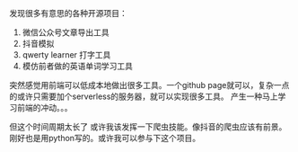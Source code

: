 发现很多有意思的各种开源项目：

1. 微信公众号文章导出工具
2. 抖音模拟
3. qwerty learner 打字工具
4. 模仿前者做的英语单词学习工具

突然感觉用前端可以低成本地做出很多工具。一个github page就可以，复杂一点的或许只需要加个serverless的服务器，就可以实现很多工具。
产生一种马上学习前端的冲动。。。

但这个时间周期太长了
或许我该发挥一下爬虫技能。像抖音的爬虫应该有前景。刚好也是用python写的。或许我可以参与下这个项目。

